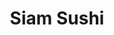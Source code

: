 ---
layout: place
title: Siam Sushi
permalink: /florida/tallahassee/siam-sushi.html
stateAbbr: FL
stateName: Florida
cityName: Tallahassee
seo:
  type: restaurant
  links: null
place_id: ChIJTY0_75D17IgRvchpKRwQ6GY
photos:
  - name: >-
      places/ChIJTY0_75D17IgRvchpKRwQ6GY/photos/AeeoHcINgGFg-eJsTwqDwzP_kPFxzNPGaL_yxZIYOu3Z44T4j4tD37kOd13-SRHZeRBU8co6EouuUAN5qxVDlhK6bt8niHttiEF-wJ-KzwJyh2PeINYrIzYqkDYn0zOrjL0--YXQuH6gI5EyhX6EqGIbE6xQNKOtvk7TjudukpCzFzktyGu7vwFyzUZQ6fuHRSSfPgc0gQyo8BwAh3k_CaGAfZB0w1wJxnqPqHnFpJtSN11kIrEADqyOFY5CjjpmPGixzxD1S3oqBnIyFzAAVRInoK8GFRBxHy5TFjxB26pC-Sgk2Q
    widthPx: 3024
    heightPx: 4032
    authorAttributions:
      - displayName: Siam Sushi
        uri: https://maps.google.com/maps/contrib/107125753964589523127
        photoUri: >-
          https://lh3.googleusercontent.com/a-/ALV-UjWFVkyFMy1shqkS7xhk0TeNwSALGpuHwV0Cq-uees9GL_56OyjJ=s100-p-k-no-mo
    flagContentUri: >-
      https://www.google.com/local/imagery/report/?cb_client=maps_api_places.places_api&image_key=!1e10!2sAF1QipNlzLAxj0cf51_HWgt4RvZkk2QMQifSj3W4dAvJ&hl=en-US
    googleMapsUri: >-
      https://www.google.com/maps/place//data=!3m4!1e2!3m2!1sAF1QipNlzLAxj0cf51_HWgt4RvZkk2QMQifSj3W4dAvJ!2e10!4m2!3m1!1s0x88ecf590ef3f8d4d:0x66e8101c2969c8bd
  - name: >-
      places/ChIJTY0_75D17IgRvchpKRwQ6GY/photos/AeeoHcLqzKWWdWkCPKvPDDEt3iIPZ4iGbHl-vKkAVspw4rjv73LV3sivheMpCIxyLLORJCcyIwCkpGHv7nFEAaa5FYy8voRvMQEbV7v6UM1yzk_AeJebJzXcCsZ0JCTyelSG5sKQ406z0o5qzaJ3fXoZ8MdibjYSJrVO2M_1WoA85J3Hq0_jXefcQhGiuKPZ-GCmlVOiGvsVPLF0aahv4J-tMzZX427jC3EwDCsmEFRrzwV49zijHsTx7zPHRIjwvUb0GxulHe53Xyv9EEtboB5y3hRpGiiCviaH5MRXGP4gp7S5vw
    widthPx: 3728
    heightPx: 2097
    authorAttributions:
      - displayName: Siam Sushi
        uri: https://maps.google.com/maps/contrib/107125753964589523127
        photoUri: >-
          https://lh3.googleusercontent.com/a-/ALV-UjWFVkyFMy1shqkS7xhk0TeNwSALGpuHwV0Cq-uees9GL_56OyjJ=s100-p-k-no-mo
    flagContentUri: >-
      https://www.google.com/local/imagery/report/?cb_client=maps_api_places.places_api&image_key=!1e10!2sAF1QipODYoJcIx81jWapX_wx7VeEstKazIT4w1Bms2xv&hl=en-US
    googleMapsUri: >-
      https://www.google.com/maps/place//data=!3m4!1e2!3m2!1sAF1QipODYoJcIx81jWapX_wx7VeEstKazIT4w1Bms2xv!2e10!4m2!3m1!1s0x88ecf590ef3f8d4d:0x66e8101c2969c8bd
  - name: >-
      places/ChIJTY0_75D17IgRvchpKRwQ6GY/photos/AeeoHcIfWA9nWMcE634nFqfqbSJj6uJv9GWGykYXpwz46-WDQWpNpDuka_5h3Yti0UZdMXlY-ep0yQQ15NK90IIYRgrFekJyz1_FrMsnO9AoCI8G9BoynWaPrquFDAmwQ4AkOjt7sxZV7R7Tjd-RfW85W_HAuJ83Empv9kXTpBd6L4zX61gWEZ-0H9WTR-hkYT4fOK08Q8Om4avvMdr4LB3GPvDb7MkXgmuMfEkQJ7mvmu3u1X7p2gxYi5Ob8TsvVo3HDFDggiV42WERpTb5zFRlhkb1SGnMs9jN6khhu24tXynb8A
    widthPx: 480
    heightPx: 640
    authorAttributions:
      - displayName: Siam Sushi
        uri: https://maps.google.com/maps/contrib/107125753964589523127
        photoUri: >-
          https://lh3.googleusercontent.com/a-/ALV-UjWFVkyFMy1shqkS7xhk0TeNwSALGpuHwV0Cq-uees9GL_56OyjJ=s100-p-k-no-mo
    flagContentUri: >-
      https://www.google.com/local/imagery/report/?cb_client=maps_api_places.places_api&image_key=!1e10!2sAF1QipPtMYtkItak2ld6D0CMcUsIfAn7hVRkXAkr4g97&hl=en-US
    googleMapsUri: >-
      https://www.google.com/maps/place//data=!3m4!1e2!3m2!1sAF1QipPtMYtkItak2ld6D0CMcUsIfAn7hVRkXAkr4g97!2e10!4m2!3m1!1s0x88ecf590ef3f8d4d:0x66e8101c2969c8bd
  - name: >-
      places/ChIJTY0_75D17IgRvchpKRwQ6GY/photos/AeeoHcIVESAqa4FzHhhRdzUcuMH2jTkID-twaOjhl8eFyYGUDPistFBDlO2ufFrwl9iHHsv45lD-5bTSf9q4ISBYQerF3YT3MdEOmkDlkOBwNpZo9jyt0TGjx_vU3_2jDUgUKliR_PFs4JcBIrohBEwg2HOovqM3ddCx6Td8-gPG7Z3Tlap3qoGBIwAoWeh4XNgzjrby6xNj4lNNqxu4cwoRnr27ckPcF0LobIuwmg9h16iOls88UtuVMlTrpoyz_xhmTBFTArz09PtbmFAYz0srsUi-L-EKCSmobbX28CycxslXuw
    widthPx: 3024
    heightPx: 4032
    authorAttributions:
      - displayName: Siam Sushi
        uri: https://maps.google.com/maps/contrib/107125753964589523127
        photoUri: >-
          https://lh3.googleusercontent.com/a-/ALV-UjWFVkyFMy1shqkS7xhk0TeNwSALGpuHwV0Cq-uees9GL_56OyjJ=s100-p-k-no-mo
    flagContentUri: >-
      https://www.google.com/local/imagery/report/?cb_client=maps_api_places.places_api&image_key=!1e10!2sAF1QipPXGx7L34J0k0mreSyEBwN--935FQ6910OB8CiP&hl=en-US
    googleMapsUri: >-
      https://www.google.com/maps/place//data=!3m4!1e2!3m2!1sAF1QipPXGx7L34J0k0mreSyEBwN--935FQ6910OB8CiP!2e10!4m2!3m1!1s0x88ecf590ef3f8d4d:0x66e8101c2969c8bd
  - name: >-
      places/ChIJTY0_75D17IgRvchpKRwQ6GY/photos/AeeoHcI_n54S_fZoLcfeAZnxPgO-08eg72yuw_gHRuPjb5CLaGlnKRjXDZdR3uQGZb7U1KKvC5Y35XOiWAxNjnN-Opg56JbrY8KEXW1cInscJR0uVZXfUmFpTTKgursxMgUFNg1gcHToKBl9LMXPCIUugQW8OGOedvooBpAf7cVVWGzQ8mc6orJ4eg5_58nkNTJTH-TlAiKHd82p9bwkklz4iYiqW73YLVVb7Ic31JNEWWjLHfM8b3qbbbM6h2v_rHYvPY0s5Vie-J6aGAY1vvP2uWi7G2Eab6Q9lh9tXm17AJlhNQ
    widthPx: 480
    heightPx: 640
    authorAttributions:
      - displayName: Siam Sushi
        uri: https://maps.google.com/maps/contrib/107125753964589523127
        photoUri: >-
          https://lh3.googleusercontent.com/a-/ALV-UjWFVkyFMy1shqkS7xhk0TeNwSALGpuHwV0Cq-uees9GL_56OyjJ=s100-p-k-no-mo
    flagContentUri: >-
      https://www.google.com/local/imagery/report/?cb_client=maps_api_places.places_api&image_key=!1e10!2sAF1QipNsE1mte_aueVVmleyeRNFvVv_pkqGrf-4_HD5U&hl=en-US
    googleMapsUri: >-
      https://www.google.com/maps/place//data=!3m4!1e2!3m2!1sAF1QipNsE1mte_aueVVmleyeRNFvVv_pkqGrf-4_HD5U!2e10!4m2!3m1!1s0x88ecf590ef3f8d4d:0x66e8101c2969c8bd
  - name: >-
      places/ChIJTY0_75D17IgRvchpKRwQ6GY/photos/AeeoHcL4ikVuR6vdFAr4kAri-bmACaRGm1ClupYpBnB1HFW-o16eyGKmmbDbogbXrB3DJE3QxC-9ge_86I4gR4x5M-6aYkFQ3r763CL73A_nFpeptRHjPg2zPWWkEV5XYsC8L_a93f7RUC0ukBshoZMBABj3OE5lZ401Tp7ycZWA2GfIMcziN7SnNukq4Ahui3pA83wlxGs6gP9nf98v2h2dSDo8eQ2wjOhz2KMm1qC7GEuj0xHyNM5yXrCEb1om3_e5tsf-FJVUe_xlBeAIp1733wlRDIrzdkXjDsYE5IuGdQAm3w
    widthPx: 4032
    heightPx: 3024
    authorAttributions:
      - displayName: Siam Sushi
        uri: https://maps.google.com/maps/contrib/107125753964589523127
        photoUri: >-
          https://lh3.googleusercontent.com/a-/ALV-UjWFVkyFMy1shqkS7xhk0TeNwSALGpuHwV0Cq-uees9GL_56OyjJ=s100-p-k-no-mo
    flagContentUri: >-
      https://www.google.com/local/imagery/report/?cb_client=maps_api_places.places_api&image_key=!1e10!2sAF1QipNSQqT0cjoNO7aDc92eaoBMdX2KgKT75amH3MB5&hl=en-US
    googleMapsUri: >-
      https://www.google.com/maps/place//data=!3m4!1e2!3m2!1sAF1QipNSQqT0cjoNO7aDc92eaoBMdX2KgKT75amH3MB5!2e10!4m2!3m1!1s0x88ecf590ef3f8d4d:0x66e8101c2969c8bd
  - name: >-
      places/ChIJTY0_75D17IgRvchpKRwQ6GY/photos/AeeoHcKt3PRGl51T3hojeW7cxsPOJvIcrbivX0q2AWBIIa3Nvsx6_dpduACZrUWqJUZcAYtPI8aplHH4wjSEYiS3FGZTOqPOCJ4QIA2cZiwkbuICY1eZE60xG39Dft93wBsEKL8b_bbEbFWVG8Zv_u9p-YzBITftvqgUh8RM0LpQOYVXp5nxlhlzOIZT4L9FalAAnmWY0J2W3EvFLFd22tAcxpGg_M97PxTG_iqxU3qxCUlEZZ1_v5TVwXy1w8I-FVni6a0Lcgcd1316rAKgqC80Cx1WOtYaf5YuWJ3jiHtiRyskZw
    widthPx: 1080
    heightPx: 1351
    authorAttributions:
      - displayName: Siam Sushi
        uri: https://maps.google.com/maps/contrib/107125753964589523127
        photoUri: >-
          https://lh3.googleusercontent.com/a-/ALV-UjWFVkyFMy1shqkS7xhk0TeNwSALGpuHwV0Cq-uees9GL_56OyjJ=s100-p-k-no-mo
    flagContentUri: >-
      https://www.google.com/local/imagery/report/?cb_client=maps_api_places.places_api&image_key=!1e10!2sAF1QipMvKCVFlUul8S7boxAck2-uVlqJNU5-0v7ZwBB0&hl=en-US
    googleMapsUri: >-
      https://www.google.com/maps/place//data=!3m4!1e2!3m2!1sAF1QipMvKCVFlUul8S7boxAck2-uVlqJNU5-0v7ZwBB0!2e10!4m2!3m1!1s0x88ecf590ef3f8d4d:0x66e8101c2969c8bd
  - name: >-
      places/ChIJTY0_75D17IgRvchpKRwQ6GY/photos/AeeoHcIa6Vx0J2KGvaAv272l-I2C6NLX91RwMPMdxngHtUjibqU27uXgQorQJxJHQbc3Pqy1hSgYHr0pryC23b4vr4Zd4WBjAmbI3I-4ql8oQvzRYCFNNhDmNmJlqMCWdtI1sxeXHwi49Zv2jhfy3vOBk3cANevAhLD3QwoLF05kFGcMeCHdCL28B6fcqQ3xSeVYVZGLMcE9B4AOxIknFaJI6po2bos9imC8kaGc91HO6QWfjaiBVwRTqdPoIjHmUKoDsgonSY4geupogTj13t6iRTFIEztjZ_8tS9LlbgNnY2lEzw
    widthPx: 4032
    heightPx: 3024
    authorAttributions:
      - displayName: Siam Sushi
        uri: https://maps.google.com/maps/contrib/107125753964589523127
        photoUri: >-
          https://lh3.googleusercontent.com/a-/ALV-UjWFVkyFMy1shqkS7xhk0TeNwSALGpuHwV0Cq-uees9GL_56OyjJ=s100-p-k-no-mo
    flagContentUri: >-
      https://www.google.com/local/imagery/report/?cb_client=maps_api_places.places_api&image_key=!1e10!2sAF1QipOHCQ0jYSxGRjKOYIBBYzr5iCZ2ulDjOPDpkGOh&hl=en-US
    googleMapsUri: >-
      https://www.google.com/maps/place//data=!3m4!1e2!3m2!1sAF1QipOHCQ0jYSxGRjKOYIBBYzr5iCZ2ulDjOPDpkGOh!2e10!4m2!3m1!1s0x88ecf590ef3f8d4d:0x66e8101c2969c8bd
  - name: >-
      places/ChIJTY0_75D17IgRvchpKRwQ6GY/photos/AeeoHcKaH6CP2I95d523A2TZPWQJ1tTU2lIVSqpqay0P2PqOzztW43Xb7aa81YsrEYl4upyWtqXCsF5WxcLHdAnk8RhvHdoUffI3ks1UoQ5q5iep-JdK3PRCOI_0nMs-2D9RVbLoUDUVgIL2GVJpFRWgfhHkjwoVJE8IlcSL-ZaMt-K68cVP5I0dGOArLjCQIK8h9C8RaTU40VgLlD-E4X0JZ17Dp5j58yF7CkpglMsIBadxqJyn2XUf96aSPlrA5cdUcJd-UHs9FfWm10zJbE57OEvg2liNTSDimOw1eFepqWFWfg
    widthPx: 3024
    heightPx: 4032
    authorAttributions:
      - displayName: Siam Sushi
        uri: https://maps.google.com/maps/contrib/107125753964589523127
        photoUri: >-
          https://lh3.googleusercontent.com/a-/ALV-UjWFVkyFMy1shqkS7xhk0TeNwSALGpuHwV0Cq-uees9GL_56OyjJ=s100-p-k-no-mo
    flagContentUri: >-
      https://www.google.com/local/imagery/report/?cb_client=maps_api_places.places_api&image_key=!1e10!2sAF1QipPhwIpULgnRwk2ASke8JUIPQo2smNrCHUkNJ70-&hl=en-US
    googleMapsUri: >-
      https://www.google.com/maps/place//data=!3m4!1e2!3m2!1sAF1QipPhwIpULgnRwk2ASke8JUIPQo2smNrCHUkNJ70-!2e10!4m2!3m1!1s0x88ecf590ef3f8d4d:0x66e8101c2969c8bd
  - name: >-
      places/ChIJTY0_75D17IgRvchpKRwQ6GY/photos/AeeoHcLIeqTK5BGIuYCnc9hWcHzpLuI9WCl4CWQm4Eaq1Ro8JBCFHIAJcQF92Qr7nmxkBgIVXBLBF4L8Sx966L3s2gJUTC-0hyzoKGKvIAd-K7PZhPS7uVARCZMKUHfc36fUPwUts_84i6D91KWpAjuXkwllJtkwfzVYEQCl-BmnBgb6KzEcVwHiHSPu_QV_GbQyECoEoB71GTdLLUyQDXR1PeHD5oZqHVwnA9K6Vt_98lh27ca5swFafiFc4HuyMneBjHQQIA7oNvUevsFhOus3PudlvOBTXvs0J-oZaUKBKC36JQ
    widthPx: 1440
    heightPx: 1440
    authorAttributions:
      - displayName: Siam Sushi
        uri: https://maps.google.com/maps/contrib/107125753964589523127
        photoUri: >-
          https://lh3.googleusercontent.com/a-/ALV-UjWFVkyFMy1shqkS7xhk0TeNwSALGpuHwV0Cq-uees9GL_56OyjJ=s100-p-k-no-mo
    flagContentUri: >-
      https://www.google.com/local/imagery/report/?cb_client=maps_api_places.places_api&image_key=!1e10!2sAF1QipMQNTmXizhMvigMUZWNek4CY1-mvNpMPZhWbKvg&hl=en-US
    googleMapsUri: >-
      https://www.google.com/maps/place//data=!3m4!1e2!3m2!1sAF1QipMQNTmXizhMvigMUZWNek4CY1-mvNpMPZhWbKvg!2e10!4m2!3m1!1s0x88ecf590ef3f8d4d:0x66e8101c2969c8bd
address: 1700 Suite 9, N Monroe St, Tallahassee, FL 32303, USA
street: 1700 Suite 9,N Monroe St
city: Tallahassee
state: FL
zip: '32303'
country: USA
neighborhood: Levy Park
latitude: '30.462219'
longitude: '-84.284577'
accessibility_options:
  wheelchairAccessibleParking: true
  wheelchairAccessibleEntrance: true
  wheelchairAccessibleRestroom: true
  wheelchairAccessibleSeating: true
business_status: OPERATIONAL
name: Siam Sushi
google_maps_links:
  directionsUri: >-
    https://www.google.com/maps/dir//''/data=!4m7!4m6!1m1!4e2!1m2!1m1!1s0x88ecf590ef3f8d4d:0x66e8101c2969c8bd!3e0
  placeUri: https://maps.google.com/?cid=7415194499605448893
  writeAReviewUri: >-
    https://www.google.com/maps/place//data=!4m3!3m2!1s0x88ecf590ef3f8d4d:0x66e8101c2969c8bd!12e1
  reviewsUri: >-
    https://www.google.com/maps/place//data=!4m4!3m3!1s0x88ecf590ef3f8d4d:0x66e8101c2969c8bd!9m1!1b1
  photosUri: >-
    https://www.google.com/maps/place//data=!4m3!3m2!1s0x88ecf590ef3f8d4d:0x66e8101c2969c8bd!10e5
primary_type: Sushi Restaurant
opening_hours:
  regular: null
  current: null
secondary_opening_hours:
  regular:
    weekdayDescriptions: null
    type: null
  current:
    weekdayDescriptions: null
    type: null
phone: null
price_level: null
price_range: null
rating: null
rating_count: 0
website: null
description: >-
  Explore Siam Sushi in Tallahassee, FL$$$Siam Sushi in Tallahassee, Florida,
  stands out as a welcoming destination for those seeking fresh and flavorful
  Japanese cuisine, particularly its signature sushi offerings. Tucked away in
  the lively Levy Park neighborhood, this spot combines a cozy atmosphere with a
  variety of creative dishes that highlight high-quality ingredients and
  traditional flavors. Accessibility is a key feature here, with thoughtful
  amenities like wheelchair-friendly parking, entrances, and seating that make
  it easy for everyone to enjoy a comfortable meal. Whether you're in the mood
  for a casual bite or exploring top-rated sushi options close to you, this
  restaurant delivers a straightforward yet enjoyable dining vibe that appeals
  to sushi enthusiasts.
generative_summary: >-
  Explore Siam Sushi in Tallahassee, FL$$$Siam Sushi in Tallahassee, Florida,
  stands out as a welcoming destination for those seeking fresh and flavorful
  Japanese cuisine, particularly its signature sushi offerings. Tucked away in
  the lively Levy Park neighborhood, this spot combines a cozy atmosphere with a
  variety of creative dishes that highlight high-quality ingredients and
  traditional flavors. Accessibility is a key feature here, with thoughtful
  amenities like wheelchair-friendly parking, entrances, and seating that make
  it easy for everyone to enjoy a comfortable meal. Whether you're in the mood
  for a casual bite or exploring top-rated sushi options close to you, this
  restaurant delivers a straightforward yet enjoyable dining vibe that appeals
  to sushi enthusiasts.
generative_disclosure: Summarized by AI using the Grok-3-Mini model.
reviews: null
review_summary: >-
  Customer Feedback on Siam Sushi$$$Folks chatting about this sushi place often
  highlight the fresh ingredients and tasty variety that keep things exciting
  for Japanese food fans. Many mention enjoying the solid flavors and creative
  twists on classic rolls, making it a reliable pick for anyone hunting for
  quality options nearby. While some note that the atmosphere feels relaxed and
  approachable, others appreciate how it handles different dietary preferences
  without skimping on taste. Overall, it's frequently recommended as a go-to
  spot for a satisfying meal, with visitors generally leaving pleased and eager
  to return for more authentic vibes in the area.
review_disclosure: Summarized by AI using the Grok-3-Mini model.
parking_options: null
payment_options: null
allow_dogs: null
curbside_pickup: null
delivery: null
dine_in: null
good_for_children: null
good_for_groups: null
good_for_sports: null
live_music: null
menu_for_children: null
outdoor_seating: null
reservable: null
restroom: null
serves_beer: null
serves_breakfast: null
serves_brunch: null
serves_cocktails: null
serves_coffee: null
serves_dinner: null
serves_dessert: null
serves_lunch: null
serves_vegetarian_food: null
serves_wine: null
takeout: null
update_category: pro
places_description: null

---